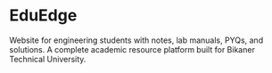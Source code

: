 # EduEdge
Website for engineering students with notes, lab manuals, PYQs, and solutions. A complete academic resource platform built for Bikaner Technical University.
